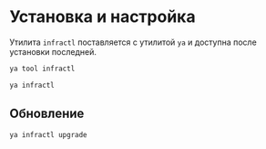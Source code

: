 # Установка и настройка

Утилита `infractl` поставляется с утилитой `ya` и доступна после установки последней.

```bash
ya tool infractl
```

```bash
ya infractl
```

## Обновление

```bash
ya infractl upgrade
```